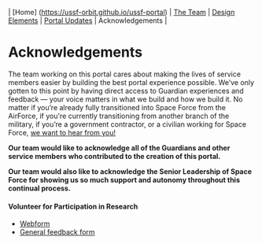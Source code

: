 | [Home] (https://ussf-orbit.github.io/ussf-portal) | [The Team](https://ussf-orbit.github.io/ussf-portal/the-team)  | [Design Elements](https://ussf-orbit.github.io/ussf-portal/design-elements) | [Portal Updates](https://ussf-orbit.github.io/ussf-portal/portal-updates) | Acknowledgements |

# Acknowledgements

The team working on this portal cares about making the lives of service members easier by building the best portal experience possible. We’ve only gotten to this point by having direct access to Guardian experiences and feedback — your voice matters in what we build and how we build it. No matter if you’re already fully transitioned into Space Force from the AirForce, if you're currently transitioning from another branch of the military, if you’re a government contractor, or a civilian working for Space Force, [we want to hear from you!](mailto:feedback@email.com)

**Our team would like to acknowledge all of the Guardians and other service members who contributed to the creation of this portal.**

**Our team would also like to acknowledge the Senior Leadership of Space Force for showing us so much support and autonomy throughout this continual process.**

#### Volunteer for Participation in Research

* [Webform](https://docs.google.com/forms/d/1jHy9POa1FOv0pZwpB7z35J7Py115kVYaomkDTFdPISw/edit?usp=sharing)
* [General feedback form](https://drive.google.com/open?id=1dmH0OYOIj2mPY7wzRnw7zAHfY7nvuGKGjHFncFRW7lQ)